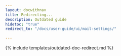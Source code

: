 ```yaml
---
layout: docwithnav
title: Redirecting...
description: Outdated guide
hidetoc: "true"
redirect_to: "/docs/user-guide/ui/mail-settings/"

---
```


{% include templates/outdated-doc-redirect.md %}